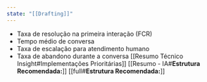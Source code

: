 ```yaml
---
state: "[[Drafting]]"
---
```

- Taxa de resolução na primeira interação (FCR)
- Tempo médio de conversa
- Taxa de escalação para atendimento humano
- Taxa de abandono durante a conversa
[[Resumo Técnico Insight#Implementações Prioritárias]]
[[Resumo - IA#**Estrutura Recomendada:**]]
[[full#**Estrutura Recomendada:**]]